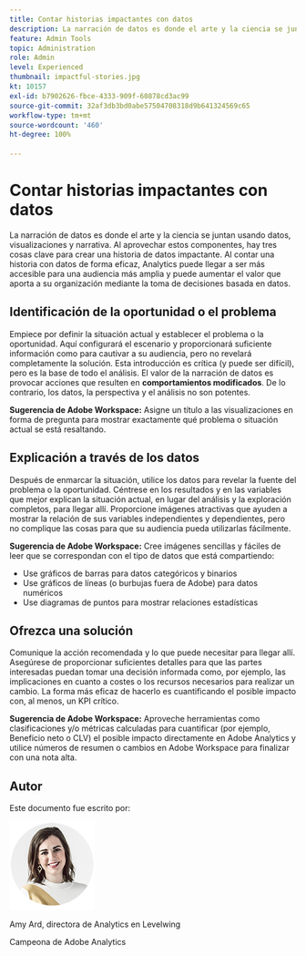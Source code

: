 ```yaml
---
title: Contar historias impactantes con datos
description: La narración de datos es donde el arte y la ciencia se juntan usando datos, visualizaciones y narrativa.  Al aprovechar estos componentes, hay tres cosas clave para crear una historia de datos impactante. Al contar una historia con datos de forma eficaz, Analytics puede llegar a ser más accesible para una audiencia más amplia y puede aumentar el valor que aporta a su organización mediante la toma de decisiones basada en datos.
feature: Admin Tools
topic: Administration
role: Admin
level: Experienced
thumbnail: impactful-stories.jpg
kt: 10157
exl-id: b7902626-fbce-4333-909f-60878cd3ac99
source-git-commit: 32af3db3bd0abe57504708318d9b641324569c65
workflow-type: tm+mt
source-wordcount: '460'
ht-degree: 100%

---
```


# Contar historias impactantes con datos

La narración de datos es donde el arte y la ciencia se juntan usando datos, visualizaciones y narrativa.  Al aprovechar estos componentes, hay tres cosas clave para crear una historia de datos impactante. Al contar una historia con datos de forma eficaz, Analytics puede llegar a ser más accesible para una audiencia más amplia y puede aumentar el valor que aporta a su organización mediante la toma de decisiones basada en datos.

## Identificación de la oportunidad o el problema

Empiece por definir la situación actual y establecer el problema o la oportunidad. Aquí configurará el escenario y proporcionará suficiente información como para cautivar a su audiencia, pero no revelará completamente la solución. Esta introducción es crítica (y puede ser difícil), pero es la base de todo el análisis.  El valor de la narración de datos es provocar acciones que resulten en **comportamientos modificados**. De lo contrario, los datos, la perspectiva y el análisis no son potentes.

**Sugerencia de Adobe Workspace:** Asigne un título a las visualizaciones en forma de pregunta para mostrar exactamente qué problema o situación actual se está resaltando.

## Explicación a través de los datos

Después de enmarcar la situación, utilice los datos para revelar la fuente del problema o la oportunidad. Céntrese en los resultados y en las variables que mejor explican la situación actual, en lugar del análisis y la exploración completos, para llegar allí.  Proporcione imágenes atractivas que ayuden a mostrar la relación de sus variables independientes y dependientes, pero no complique las cosas para que su audiencia pueda utilizarlas fácilmente.

**Sugerencia de Adobe Workspace:**
Cree imágenes sencillas y fáciles de leer que se correspondan con el tipo de datos que está compartiendo:

* Use gráficos de barras para datos categóricos y binarios
* Use gráficos de líneas (o burbujas fuera de Adobe) para datos numéricos
* Use diagramas de puntos para mostrar relaciones estadísticas

## Ofrezca una solución

Comunique la acción recomendada y lo que puede necesitar para llegar allí.  Asegúrese de proporcionar suficientes detalles para que las partes interesadas puedan tomar una decisión informada como, por ejemplo, las implicaciones en cuanto a costes o los recursos necesarios para realizar un cambio. La forma más eficaz de hacerlo es cuantificando el posible impacto con, al menos, un KPI crítico.

**Sugerencia de Adobe Workspace:** Aproveche herramientas como clasificaciones y/o métricas calculadas para cuantificar (por ejemplo, Beneficio neto o CLV) el posible impacto directamente en Adobe Analytics y utilice números de resumen o cambios en Adobe Workspace para finalizar con una nota alta.

## Autor

Este documento fue escrito por:

![Amy Ard](assets/amy-ard-headshot-small.png)

Amy Ard, directora de Analytics en Levelwing

Campeona de Adobe Analytics

